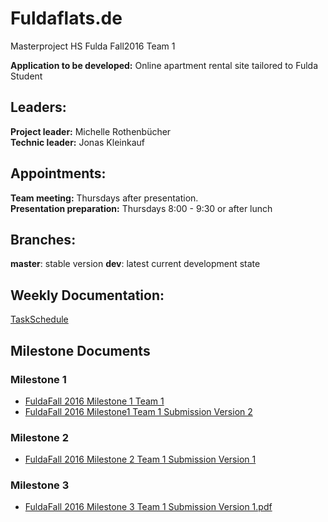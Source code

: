 Fuldaflats.de
=============
Masterproject HS Fulda Fall2016 Team 1

**Application to be developed:** Online apartment rental site tailored to Fulda Student

## Leaders:
**Project leader:** Michelle Rothenbücher  
**Technic leader:** Jonas Kleinkauf  

## Appointments:
**Team meeting:** Thursdays after presentation.  
**Presentation preparation:** Thursdays 8:00 - 9:30 or after lunch

## Branches:  
**master**: stable version 
**dev**: latest current development state

## Weekly Documentation:  
[TaskSchedule](https://www.dropbox.com/s/ckslouywg9wwy7h/Task%20Shedule.docx?dl=0)

## Milestone Documents
### Milestone 1
- [FuldaFall 2016 Milestone 1 Team 1](https://github.com/JoeChester/masterprojekt/blob/dev/documentation/milestone1/FuldaFall%202016%20Milestone1%20Team1.pdf)
- [FuldaFall 2016 Milestone1 Team 1 Submission Version 2](https://github.com/JoeChester/masterprojekt/blob/dev/documentation/milestone1/FuldaFall%202016%20Milestone1%20Team1.pdf)

### Milestone 2
- [FuldaFall 2016 Milestone 2 Team 1 Submission Version 1](https://github.com/JoeChester/masterprojekt/blob/dev/documentation/milestone2/FuldaFall%202016%20Milestone2%20Team1%20Submission%20Version%201.pdf)

### Milestone 3
- [FuldaFall 2016 Milestone 3 Team 1 Submission Version 1.pdf](https://github.com/JoeChester/masterprojekt/blob/dev/documentation/milestone3/FuldaFall%202016%20Milestone%203%20Team1%20Submission%20Version%201.pdf)
